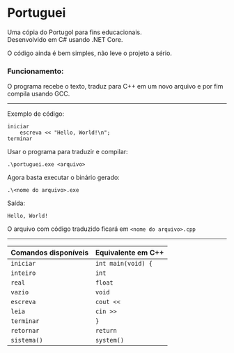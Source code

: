 # Portuguei
Uma cópia do Portugol para fins educacionais.<br>
Desenvolvido em C# usando .NET Core.

O código ainda é bem simples, não leve o projeto a sério.

### Funcionamento:
O programa recebe o texto, traduz para C++ em um novo arquivo e por fim compila usando GCC.

---

Exemplo de código:
```
iniciar
    escreva << "Hello, World!\n";
terminar
```

Usar o programa para traduzir e compilar:
```
.\portuguei.exe <arquivo>
```

Agora basta executar o binário gerado:
```
.\<nome do arquivo>.exe
```

Saída:
```
Hello, World!
```

O arquivo com código traduzido ficará em ``<nome do arquivo>.cpp``

---

| Comandos disponíveis | Equivalente em C++            |
| -------------------  | ----------------------------- |
| `iniciar`            | `int main(void) {`            |
| `inteiro`            | `int`                         |
| `real`               | `float`                       |
| `vazio`              | `void`                        |
| `escreva`            | `cout <<`                     |
| `leia`               | `cin >>`                      |
| `terminar`           | `}`                           |
| `retornar`           | `return`                      |
| `sistema()`          | `system()`                    |
